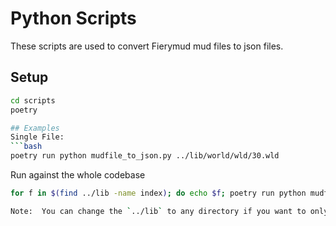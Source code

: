 # Python Scripts
These scripts are used to convert Fierymud mud files to json files.

## Setup
```bash
cd scripts
poetry 

## Examples
Single File:
```bash
poetry run python mudfile_to_json.py ../lib/world/wld/30.wld
```

Run against the whole codebase
```bash
for f in $(find ../lib -name index); do echo $f; poetry run python mudfile_to_json.py $f; done```

Note:  You can change the `../lib` to any directory if you want to only run it against one folder (like mob or zon for example.)